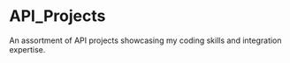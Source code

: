 # API_Projects
An assortment of API projects showcasing my coding skills and integration expertise.
